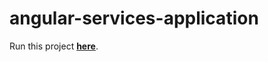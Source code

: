 # angular-services-application
Run this project **[here](https://services-application-ang-23yeon.stackblitz.io/)**.
